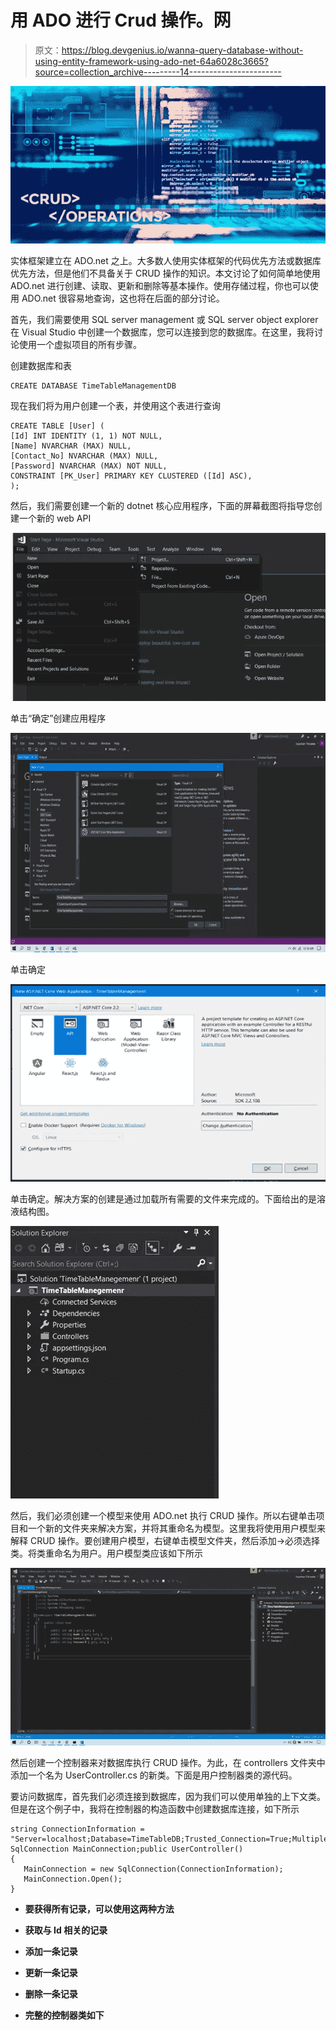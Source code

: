 # 用 ADO 进行 Crud 操作。网

> 原文：<https://blog.devgenius.io/wanna-query-database-without-using-entity-framework-using-ado-net-64a6028c3665?source=collection_archive---------14----------------------->

![](img/e531878ccac636b3743b09b95b194f60.png)

实体框架建立在 ADO.net 之上。大多数人使用实体框架的代码优先方法或数据库优先方法，但是他们不具备关于 CRUD 操作的知识。本文讨论了如何简单地使用 ADO.net 进行创建、读取、更新和删除等基本操作。使用存储过程，你也可以使用 ADO.net 很容易地查询，这也将在后面的部分讨论。

首先，我们需要使用 SQL server management 或 SQL server object explorer 在 Visual Studio 中创建一个数据库，您可以连接到您的数据库。在这里，我将讨论使用一个虚拟项目的所有步骤。

创建数据库和表

```
CREATE DATABASE TimeTableManagementDB
```

现在我们将为用户创建一个表，并使用这个表进行查询

```
CREATE TABLE [User] (
[Id] INT IDENTITY (1, 1) NOT NULL,
[Name] NVARCHAR (MAX) NULL,
[Contact_No] NVARCHAR (MAX) NULL,
[Password] NVARCHAR (MAX) NOT NULL,
CONSTRAINT [PK_User] PRIMARY KEY CLUSTERED ([Id] ASC),
);
```

然后，我们需要创建一个新的 dotnet 核心应用程序，下面的屏幕截图将指导您创建一个新的 web API

![](img/5eff97a7dbd3b9782532356e4b52068f.png)

单击“确定”创建应用程序

![](img/bdb6dc6e6efbe6eef210f39db2c79c26.png)

单击确定

![](img/a7503bfae6239ab9944694c69e89d113.png)

单击确定。解决方案的创建是通过加载所有需要的文件来完成的。下面给出的是溶液结构图。

![](img/3d69ddc446d2c3575c89d5de76375697.png)

然后，我们必须创建一个模型来使用 ADO.net 执行 CRUD 操作。所以右键单击项目和一个新的文件夹来解决方案，并将其重命名为模型。这里我将使用用户模型来解释 CRUD 操作。要创建用户模型，右键单击模型文件夹，然后添加->必须选择类。将类重命名为用户。用户模型类应该如下所示

![](img/5d9d7e07314dade3a4d267aa1bbcece3.png)

然后创建一个控制器来对数据库执行 CRUD 操作。为此，在 controllers 文件夹中添加一个名为 UserController.cs 的新类。下面是用户控制器类的源代码。

要访问数据库，首先我们必须连接到数据库，因为我们可以使用单独的上下文类。但是在这个例子中，我将在控制器的构造函数中创建数据库连接，如下所示

```
string ConnectionInformation = "Server=localhost;Database=TimeTableDB;Trusted_Connection=True;MultipleActiveResultSets=true";public SqlConnection MainConnection;public UserController()
{
   MainConnection = new SqlConnection(ConnectionInformation);
   MainConnection.Open();
}
```

*   **要获得所有记录，可以使用这两种方法**

*   **获取与 Id 相关的记录**

*   **添加一条记录**

*   **更新一条记录**

*   **删除一条记录**

*   **完整的控制器类如下**